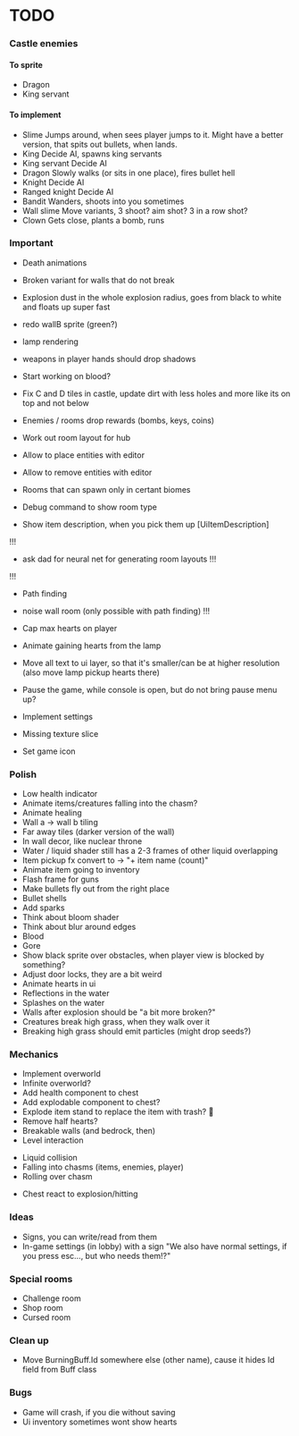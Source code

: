 # TODO

### Castle enemies
#### To sprite

* Dragon
* King servant

#### To implement

* Slime
  Jumps around, when sees player jumps to it. Might have a better version, that spits out bullets, when lands.
* King
  Decide AI, spawns king servants
* King servant
  Decide AI
* Dragon
  Slowly walks (or sits in one place), fires bullet hell
* Knight
  Decide AI
* Ranged knight
  Decide AI
* Bandit
  Wanders, shoots into you sometimes
* Wall slime
  Move variants, 3 shoot? aim shot? 3 in a row shot?
* Clown
  Gets close, plants a bomb, runs

### Important

* Death animations
* Broken variant for walls that do not break
* Explosion dust in the whole explosion radius, goes from black to white and floats up super fast
* redo wallB sprite (green?)
* lamp rendering
* weapons in player hands should drop shadows
* Start working on blood?
* Fix C and D tiles in castle, update dirt with less holes and more like its on top and not below
* Enemies / rooms drop rewards (bombs, keys, coins)

* Work out room layout for hub
* Allow to place entities with editor
* Allow to remove entities with editor
* Rooms that can spawn only in certant biomes
* Debug command to show room type

* Show item description, when you pick them up [UiItemDescription]

!!!
* ask dad for neural net for generating room layouts
!!!

!!!
* Path finding
* noise wall room (only possible with path finding)
!!!

* Cap max hearts on player
* Animate gaining hearts from the lamp
* Move all text to ui layer, so that it's smaller/can be at higher resolution (also move lamp pickup hearts there)
* Pause the game, while console is open, but do not bring pause menu up?
* Implement settings
* Missing texture slice
* Set game icon

### Polish

* Low health indicator
* Animate items/creatures falling into the chasm?
* Animate healing
* Wall a -> wall b tiling
* Far away tiles (darker version of the wall)
* In wall decor, like nuclear throne
* Water / liquid shader still has a 2-3 frames of other liquid overlapping
* Item pickup fx convert to -> "+ item name (count)"
* Animate item going to inventory
* Flash frame for guns
* Make bullets fly out from the right place
* Bullet shells
* Add sparks
* Think about bloom shader
* Think about blur around edges
* Blood
* Gore
* Show black sprite over obstacles, when player view is blocked by something?
* Adjust door locks, they are a bit weird
* Animate hearts in ui
* Reflections in the water
* Splashes on the water
* Walls after explosion should be "a bit more broken?"
* Creatures break high grass, when they walk over it
* Breaking high grass should emit particles (might drop seeds?)

### Mechanics

* Implement overworld
* Infinite overworld?
* Add health component to chest
* Add explodable component to chest?
* Explode item stand to replace the item with trash? :thinking:
* Remove half hearts?
* Breakable walls (and bedrock, then)
* Level interaction
 + Liquid collision
 + Falling into chasms (items, enemies, player)
 + Rolling over chasm
* Chest react to explosion/hitting

### Ideas

* Signs, you can write/read from them
* In-game settings (in lobby) with a sign "We also have normal settings, if you press esc..., but who needs them!?"

### Special rooms

* Challenge room
* Shop room
* Cursed room

### Clean up

* Move BurningBuff.Id somewhere else (other name), cause it hides Id field from Buff class

### Bugs

* Game will crash, if you die without saving
* Ui inventory sometimes wont show hearts